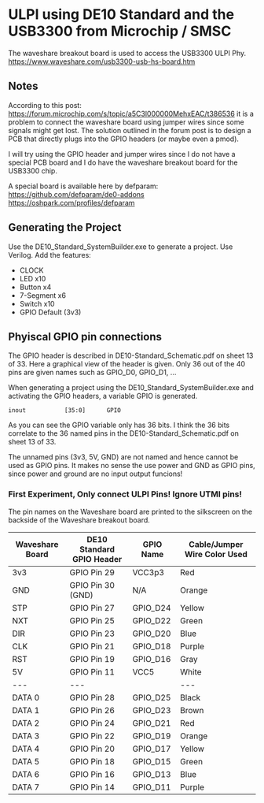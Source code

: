 # ULPI using DE10 Standard and the USB3300 from Microchip / SMSC

The waveshare breakout board is used to access the USB3300 ULPI Phy.
https://www.waveshare.com/usb3300-usb-hs-board.htm




## Notes

According to this post: https://forum.microchip.com/s/topic/a5C3l000000MehxEAC/t386536
it is a problem to connect the waveshare board using jumper wires since some signals 
might get lost. The solution outlined in the forum post is to design a PCB that directly
plugs into the GPIO headers (or maybe even a pmod).

I will try using the GPIO header and jumper wires since I do not have a special PCB board
and I do have the waveshare breakout board for the USB3300 chip.

A special board is available here by defparam:
https://github.com/defparam/de0-addons
https://oshpark.com/profiles/defparam





## Generating the Project

Use the DE10_Standard_SystemBuilder.exe to generate a project.
Use Verilog.
Add the features:

 - CLOCK
 - LED x10
 - Button x4
 - 7-Segment x6
 - Switch x10
 - GPIO Default (3v3)
 
 
 

## Phyiscal GPIO pin connections

The GPIO header is described in DE10-Standard_Schematic.pdf on sheet 13 of 33.
Here a graphical view of the header is given.
Only 36 out of the 40 pins are given names such as GPIO_D0, GPIO_D1, ...

When generating a project using the DE10_Standard_SystemBuilder.exe and activating
the GPIO headers, a variable GPIO is generated.

```
inout           [35:0]      GPIO
```

As you can see the GPIO variable only has 36 bits. I think the 36 bits correlate
to the 36 named pins in the DE10-Standard_Schematic.pdf on sheet 13 of 33.

The unnamed pins (3v3, 5V, GND) are not named and hence cannot be used as GPIO
pins. It makes no sense the use power and GND as GPIO pins, since power and ground
are no input output funcions!

### First Experiment, Only connect ULPI Pins! Ignore UTMI pins!

The pin names on the Waveshare board are printed to the silkscreen
on the backside of the Waveshare breakout board.

| Waveshare Board | DE10 Standard GPIO Header | GPIO Name | Cable/Jumper Wire Color Used |
| ---             | ---                       | ---       | ---                          |
| 3v3             | GPIO Pin 29               | VCC3p3    | Red                          |
| GND             | GPIO Pin 30 (GND)         | N/A       | Orange                       |
| STP             | GPIO Pin 27               | GPIO_D24  | Yellow                       |
| NXT             | GPIO Pin 25               | GPIO_D22  | Green                        |
| DIR             | GPIO Pin 23               | GPIO_D20  | Blue                         |
| CLK             | GPIO Pin 21               | GPIO_D18  | Purple                       |
| RST             | GPIO Pin 19               | GPIO_D16  | Gray                         |
| 5V              | GPIO Pin 11               | VCC5      | White                        |
| ---             | ---           |           | ---       | ---                          |
| DATA 0          | GPIO Pin 28               | GPIO_D25  | Black                        |
| DATA 1          | GPIO Pin 26               | GPIO_D23  | Brown                        |
| DATA 2          | GPIO Pin 24               | GPIO_D21  | Red                          |
| DATA 3          | GPIO Pin 22               | GPIO_D19  | Orange                       |
| DATA 4          | GPIO Pin 20               | GPIO_D17  | Yellow                       |
| DATA 5          | GPIO Pin 18               | GPIO_D15  | Green                        |
| DATA 6          | GPIO Pin 16               | GPIO_D13  | Blue                         |
| DATA 7          | GPIO Pin 14               | GPIO_D11  | Purple                       |
